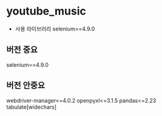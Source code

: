 # youtube_music
 
- 사용 라이브러리
selenium==4.9.0

## 버전 중요
selenium==4.9.0

## 버전 안중요
webdriver-manager<=4.0.2
openpyxl<=3.1.5
pandas<=2.23
tabulate[widechars]